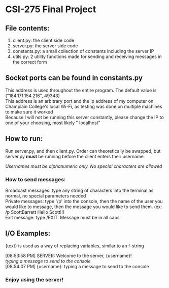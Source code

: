 # CSI-275 Final Project

## File contents:

1. client.py: the client side code
2. server.py: the server side code
3. constants.py: a small collection of constants
   including the server IP
4. utils.py: 2 utility functions made for sending and receiving
   messages in the correct form

## Socket ports can be found in constants.py

This address is used throughout the entire program. The default value is ("184.171.154.216", 49343)<br/>
This address is an arbitrary port and the ip address of my computer on Champlain College's local Wi-Fi,
as testing was done on multiple machines to make sure it worked<br/>
Because I will not be running this server constantly, please change the IP to one of your choosing, most likely "
localhost"

## How to run:

Run server.py, and then client.py. Order can theoretically be swapped, but server.py __must__
be running before the client enters their username

*Usernames must be alphanumeric only. No special characters are allowed*

### How to send messages:

Broadcast messages: type any string of characters into the terminal as normal, no special parameters needed<br/>
Private messages: type '/p' into the console, then the name of the user you would like to message, then the message you
would like to send them. (ex: /p ScottBarrett Hello Scott!!)<br/>
Exit message: type /EXIT. Message must be in all caps

## I/O Examples:

{text} is used as a way of replacing variables, similar to an f-string

[08:53:58 PM] SERVER: Welcome to the server, {username}!<br/>
*typing a message to send to the console*<br/>
[08:54:07 PM] {username}: typing a message to send to the console

### Enjoy using the server!
